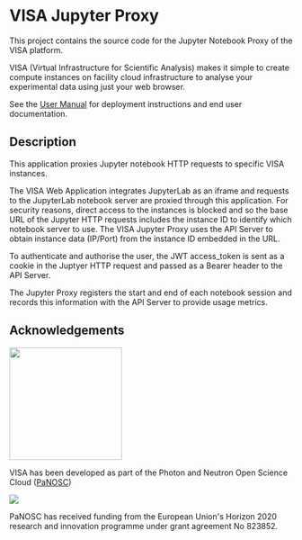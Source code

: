 # VISA Jupyter Proxy

This project contains the source code for the Jupyter Notebook Proxy of the VISA platform.

VISA (Virtual Infrastructure for Scientific Analysis) makes it simple to create compute instances on facility cloud infrastructure to analyse your experimental data using just your web browser.

See the [User Manual](https://visa.readthedocs.io/en/latest/) for deployment instructions and end user documentation.

## Description

This application proxies Jupyter notebook HTTP requests to specific VISA instances.

The VISA Web Application integrates JupyterLab as an iframe and requests to the JupyterLab notebook server are proxied through this application. For security reasons, direct access to the instances is blocked and so the base URL of the Jupyter HTTP requests includes the instance ID to identify which notebook server to use. The VISA Jupyter Proxy uses the API Server to obtain instance data (IP/Port) from the instance ID embedded in the URL. 

To authenticate and authorise the user, the JWT access_token is sent as a cookie in the Juptyer HTTP request and passed as a Bearer header to the API Server. 

The Jupyter Proxy registers the start and end of each notebook session and records this information with the API Server to provide usage metrics.

## Acknowledgements

<img src="https://github.com/panosc-eu/panosc/raw/master/Work%20Packages/WP9%20Outreach%20and%20communication/PaNOSC%20logo/PaNOSClogo_web_RGB.jpg" width="200px"/> 

VISA has been developed as part of the Photon and Neutron Open Science Cloud (<a href="http://www.panosc.eu" target="_blank">PaNOSC</a>)

<img src="https://github.com/panosc-eu/panosc/raw/master/Work%20Packages/WP9%20Outreach%20and%20communication/images/logos/eu_flag_yellow_low.jpg"/>

PaNOSC has received funding from the European Union's Horizon 2020 research and innovation programme under grant agreement No 823852.



